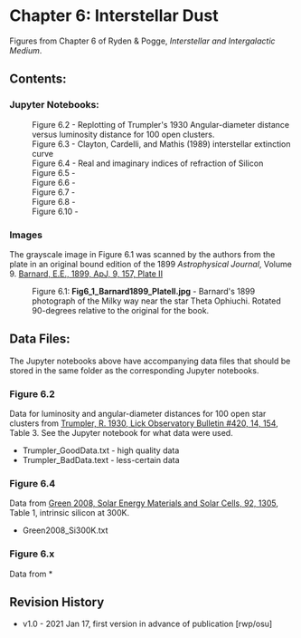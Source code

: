 # Chapter 6: Interstellar Dust

Figures from Chapter 6 of Ryden & Pogge, *Interstellar and Intergalactic Medium*.

## Contents:

### Jupyter Notebooks:
<dl>
<dd>Figure 6.2 - Replotting of Trumpler's 1930 Angular-diameter distance versus luminosity distance for 100 open clusters.
<dd>Figure 6.3 - Clayton, Cardelli, and Mathis (1989) interstellar extinction curve
<dd>Figure 6.4 - Real and imaginary indices of refraction of Silicon
<dd>Figure 6.5 - 
<dd>Figure 6.6 - 
<dd>Figure 6.7 - 
<dd>Figure 6.8 - 
<dd>Figure 6.10 - 
</dl>

### Images
The grayscale image in Figure 6.1 was scanned by the authors from the plate in an original bound
edition of the 1899 *Astrophysical Journal*, Volume 9. 
[Barnard, E.E., 1899, ApJ, 9, 157, Plate II](https://ui.adsabs.harvard.edu/abs/1899ApJ.....9..157B)
<dl>
  <dd>Figure 6.1: <b>Fig6_1_Barnard1899_PlateII.jpg</b> - Barnard's 1899 photograph of the Milky way near the star Theta Ophiuchi.  Rotated 90-degrees
  relative to the original for the book.
</dl>

## Data Files:

The Jupyter notebooks above have accompanying data files that should be stored 
in the same folder as the corresponding Jupyter notebooks.

### Figure 6.2
Data for luminosity and angular-diameter distances for 100 open star clusters from 
[Trumpler, R. 1930, Lick Observatory Bulletin #420, 14, 154](https://ui.adsabs.harvard.edu/abs/1930LicOB..14..154T), Table 3.  See the 
Jupyter notebook for what data were used. 
 * Trumpler_GoodData.txt - high quality data
 * Trumpler_BadData.text - less-certain data

### Figure 6.4
Data from [Green 2008, Solar Energy Materials and Solar Cells, 92, 1305](https://www.sciencedirect.com/science/article/pii/S0927024808002158), Table 1, intrinsic silicon at 300K.
 * Green2008_Si300K.txt
 
### Figure 6.x
Data from
 * 


## Revision History

* v1.0 - 2021 Jan 17, first version in advance of publication [rwp/osu]
